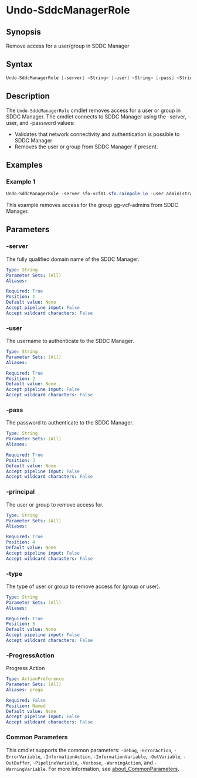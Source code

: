 # Undo-SddcManagerRole

## Synopsis

Remove access for a user/group in SDDC Manager

## Syntax

```powershell
Undo-SddcManagerRole [-server] <String> [-user] <String> [-pass] <String> [-principal] <String> [-type] <String> [-ProgressAction <ActionPreference>] [<CommonParameters>]
```

## Description

The `Undo-SddcManagerRole` cmdlet removes access for a user or group in SDDC Manager.
The cmdlet connects to SDDC Manager using the -server, -user, and -password values:

- Validates that network connectivity and authentication is possible to SDDC Manager
- Removes the user or group from SDDC Manager if present.

## Examples

### Example 1

```powershell
Undo-SddcManagerRole -server sfo-vcf01.sfo.rainpole.io -user administrator@vsphere.local -pass VMw@re1! -principal gg-vcf-admins -type GROUP
```

This example removes access for the group gg-vcf-admins from SDDC Manager.

## Parameters

### -server

The fully qualified domain name of the SDDC Manager.

```yaml
Type: String
Parameter Sets: (All)
Aliases:

Required: True
Position: 1
Default value: None
Accept pipeline input: False
Accept wildcard characters: False
```

### -user

The username to authenticate to the SDDC Manager.

```yaml
Type: String
Parameter Sets: (All)
Aliases:

Required: True
Position: 2
Default value: None
Accept pipeline input: False
Accept wildcard characters: False
```

### -pass

The password to authenticate to the SDDC Manager.

```yaml
Type: String
Parameter Sets: (All)
Aliases:

Required: True
Position: 3
Default value: None
Accept pipeline input: False
Accept wildcard characters: False
```

### -principal

The user or group to remove access for.

```yaml
Type: String
Parameter Sets: (All)
Aliases:

Required: True
Position: 4
Default value: None
Accept pipeline input: False
Accept wildcard characters: False
```

### -type

The type of user or group to remove access for (group or user).

```yaml
Type: String
Parameter Sets: (All)
Aliases:

Required: True
Position: 5
Default value: None
Accept pipeline input: False
Accept wildcard characters: False
```

### -ProgressAction

Progress Action

```yaml
Type: ActionPreference
Parameter Sets: (All)
Aliases: proga

Required: False
Position: Named
Default value: None
Accept pipeline input: False
Accept wildcard characters: False
```

### Common Parameters

This cmdlet supports the common parameters: `-Debug`, `-ErrorAction`, `-ErrorVariable`, `-InformationAction`, `-InformationVariable`, `-OutVariable`, `-OutBuffer`, `-PipelineVariable`, `-Verbose`, `-WarningAction`, and `-WarningVariable`. For more information, see [about_CommonParameters](http://go.microsoft.com/fwlink/?LinkID=113216).
